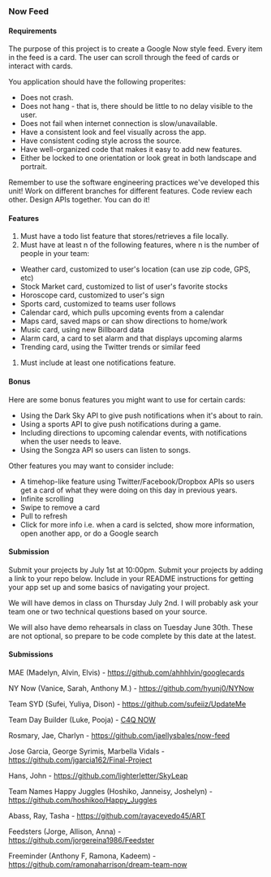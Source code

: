 ### Now Feed

#### Requirements

The purpose of this project is to create a Google Now style feed. Every item in the feed is a card. The user can
scroll through the feed of cards or interact with cards.

You application should have the following properites:
* Does not crash.
* Does not hang - that is, there should be little to no delay visible to the user.
* Does not fail when internet connection is slow/unavailable.
* Have a consistent look and feel visually across the app.
* Have consistent coding style across the source.
* Have well-organized code that makes it easy to add new features.
* Either be locked to one orientation or look great in both landscape and portrait.

Remember to use the software engineering practices we've developed this unit! Work on different branches for
different features. Code review each other. Design APIs together. You can do it!

#### Features

1. Must have a todo list feature that stores/retrieves a file locally.
1. Must have at least n of the following features, where n is the number of people in your team:
  * Weather card, customized to user's location (can use zip code, GPS, etc)
  * Stock Market card, customized to list of user's favorite stocks
  * Horoscope card, customized to user's sign
  * Sports card, customized to teams user follows
  * Calendar card, which pulls upcoming events from a calendar
  * Maps card, saved maps or can show directions to home/work
  * Music card, using new Billboard data
  * Alarm card, a card to set alarm and that displays upcoming alarms
  * Trending card, using the Twitter trends or similar feed
1. Must include at least one notifications feature.

#### Bonus

Here are some bonus features you might want to use for certain cards:
* Using the Dark Sky API to give push notifications when it's about to rain.
* Using a sports API to give push notifications during a game.
* Including directions to upcoming calendar events, with notifications when the user needs to leave.
* Using the Songza API so users can listen to songs.

Other features you may want to consider include:
* A timehop-like feature using Twitter/Facebook/Dropbox APIs so users get a card of what they were doing on this day
in previous years.
* Infinite scrolling
* Swipe to remove a card
* Pull to refresh
* Click for more info i.e. when a card is selcted, show more information, open another app, or do a Google search

#### Submission

Submit your projects by July 1st at 10:00pm. Submit your projects by adding a link to your repo below. Include
in your README instructions for getting your app set up and some basics of navigating your project.

We will have demos in class on Thursday July 2nd. I will probably ask your team one or two technical questions based
on your source.

We will also have demo rehearsals in class on Tuesday June 30th. These are not optional, so prepare to be code
complete by this date at the latest.

#### Submissions

MAE (Madelyn, Alvin, Elvis) - https://github.com/ahhhlvin/googlecards 

NY Now (Vanice, Sarah, Anthony M.) - https://github.com/hyunj0/NYNow

Team SYD (Sufei, Yuliya, Dison) - https://github.com/sufeiiz/UpdateMe

Team Day Builder (Luke, Pooja) - [C4Q NOW](https://github.com/lukesterlee/DayBuilder)

Rosmary, Jae, Charlyn - https://github.com/jaellysbales/now-feed

Jose Garcia, George Syrimis, Marbella Vidals - https://github.com/jgarcia162/Final-Project

Hans, John - https://github.com/lighterletter/SkyLeap

Team Names Happy Juggles (Hoshiko, Janneisy, Joshelyn) - https://github.com/hoshikoo/Happy_Juggles

Abass, Ray, Tasha - https://github.com/rayacevedo45/ART

Feedsters (Jorge, Allison, Anna) - https://github.com/jorgereina1986/Feedster

Freeminder (Anthony F, Ramona, Kadeem) - https://github.com/ramonaharrison/dream-team-now

